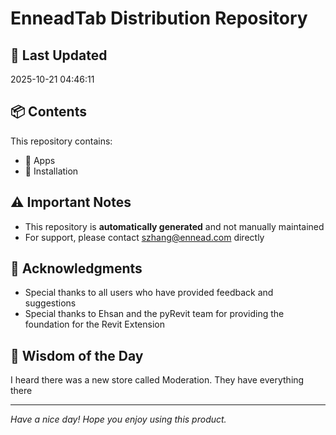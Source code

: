 # EnneadTab Distribution Repository

## 📅 Last Updated
2025-10-21 04:46:11



## 📦 Contents
This repository contains:
- 📂 Apps
- 📂 Installation

## ⚠️ Important Notes
- This repository is **automatically generated** and not manually maintained
- For support, please contact szhang@ennead.com directly

## 🙏 Acknowledgments
- Special thanks to all users who have provided feedback and suggestions
- Special thanks to Ehsan and the pyRevit team for providing the foundation for the Revit Extension

## 💭 Wisdom of the Day
I heard there was a new store called Moderation. They have everything there

---
*Have a nice day! Hope you enjoy using this product.*
